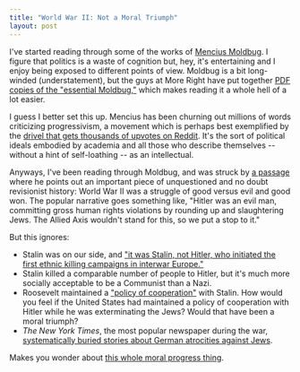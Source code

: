```yaml
---
title: "World War II: Not a Moral Triumph"
layout: post
---
```


I've started reading through some of the works of
[Mencius Moldbug](http://unqualified-reservations.blogspot.com/). I figure that
politics is a waste of cognition but, hey, it's entertaining and I enjoy being
exposed to different points of view. Moldbug is a bit long-winded (understatement), but the guys at More Right have put together [PDF
copies of the "essential Moldbug,"](http://www.moreright.net/books/Mencius%20Moldbug/)
which makes reading it a whole hell of a lot easier. 

I guess I better set this up. Mencius has been churning out millions of words
criticizing progressivism, a movement which is perhaps best exemplified by the
[drivel that gets thousands of upvotes on Reddit](http://www.reddit.com/r/TrueReddit/top/). It's
the sort of political ideals embodied by academia and all those who describe
themselves -- without a hint of self-loathing -- as an intellectual. 

Anyways, I've been reading through Moldbug, and was struck by [a passage](http://unqualified-reservations.blogspot.com/2008/04/open-letter-pt-2-more-historical.html) where he points out an important
piece of unquestioned and no doubt revisionist history: World War II was a
struggle of good versus evil and good won. The popular narrative goes something
like, "Hitler was an evil man, committing gross human rights violations by
rounding up and slaughtering Jews. The Allied Axis wouldn't stand for this, so
we put a stop to it."

But this ignores:

* Stalin was on our side, and ["it was Stalin, not Hitler, who initiated the
  first ethnic killing campaigns in interwar Europe."](http://www.nybooks.com/articles/archives/2011/mar/10/hitler-vs-stalin-who-killed-more/)
* Stalin killed a comparable number of people to Hitler, but
it's much more socially acceptable to be a Communist than a
Nazi.
* Roosevelt maintained a
  ["policy of cooperation"](http://www.nybooks.com/articles/archives/2013/mar/21/could-stalin-have-been-stopped/)
  with Stalin. How would you feel if the United States had maintained a policy
  of cooperation with Hitler while he was exterminating the Jews? Would that
  have been a moral triumph?
* *The New York Times*, the most popular newspaper during the war,
   [systematically buried stories about German atrocities against Jews](en.wikipedia.org/wiki/Buried_by_the_Times).
  
Makes you wonder about [this whole moral progress thing](http://paulgraham.com/say.html).
